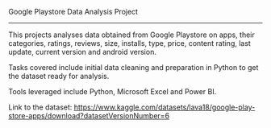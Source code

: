 Google Playstore Data Analysis Project

-------------------------------------------------------------------------------------------------------------------------------------
This projects analyses data obtained from Google Playstore on apps, their categories, ratings, reviews, size, installs, type, price, content rating, last update, current version and android version.

Tasks covered include initial data cleaning and preparation in Python to get the dataset ready for analysis.

Tools leveraged include Python, Microsoft Excel and Power BI.

Link to the dataset: https://www.kaggle.com/datasets/lava18/google-play-store-apps/download?datasetVersionNumber=6
